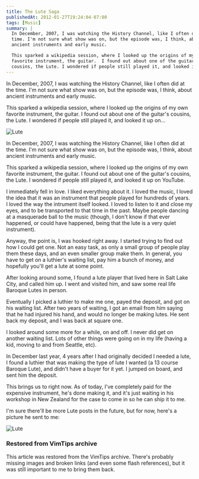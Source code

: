 ```yaml
---
title: The Lute Saga
publishedAt: 2012-01-27T19:24:04-07:00
tags: [Music]
summary: |
  In December, 2007, I was watching the History Channel, like I often did at the
  time. I'm not sure what show was on, but the episode was, I think, about
  ancient instruments and early music.

  This sparked a wikipedia session, where I looked up the origins of my own
  favorite instrument, the guitar.  I found out about one of the guitar's
  cousins, the Lute. I wondered if people still played it, and looked it up on...
---
```

In December, 2007, I was watching the History Channel, like I often did at the
time. I'm not sure what show was on, but the episode was, I think, about
ancient instruments and early music.

This sparked a wikipedia session, where I looked up the origins of my own
favorite instrument, the guitar.  I found out about one of the guitar's
cousins, the Lute. I wondered if people still played it, and looked it up on...

![Lute](http://synicworld.com/media/lute.jpg)

In December, 2007, I was watching the History Channel, like I often did at the
time.  I'm not sure what show was on, but the episode was, I think, about
ancient instruments and early music.

This sparked a wikipedia session, where I looked up the origins of my own
favorite instrument, the guitar.  I found out about  one of the guitar's
cousins, the Lute. I wondered if people still played it, and looked it up on
YouTube.

I immediately fell in love.  I liked everything about it.  I loved the music,
I loved the idea that it was an instrument that people played for hundreds of
years.  I loved the way the intrument itself looked.  I loved to listen to it
and close my eyes, and to be transported to that time in the past.  Maybe
people dancing at  a masquerade ball to the music (though, I don't know if that
ever happened, or could have happened, being that the lute is a very quiet
instrument).

Anyway, the point is, I was hooked right away.  I started trying to find out
how I could get one.  Not an easy task, as only a small group of people play
them these days, and an even smaller group make them.  In general, you have to
get on a luthier's waiting list, pay him a bunch of money, and hopefully you'll
get a lute at some point.

After looking around some, I found a lute player that lived here in Salt Lake
City, and called him up.  I went and visited him, and saw some real life
Baroque Lutes in person.

Eventually I picked a luthier to make me one, payed the deposit, and got on his
waiting list.  After two years of waiting, I got an email from him saying that
he had injured his hand, and would no longer be making lutes.  He sent back my
deposit, and I was back at square one.

I looked around some more for a while, on and off.  I never did get on another
waiting list.  Lots of other things were going on in my life (having a kid,
moving to and from Seattle, etc).

In December last year, 4 years after I had originally decided I needed a lute,
I found a luthier that was making the type of lute I wanted (a 13 course
Baroque Lute), and didn't have a buyer for it yet.  I jumped on board, and sent
him the deposit.

This brings us to right now.  As of today, I've completely paid for the
expensive instrument, he's done making it, and it's just waiting in his
workshop in New Zealand for the case to come in so he can ship it to me.

I'm sure there'll be more Lute posts in the future, but for now, here's a
picture he sent to me:

![Lute](http://synicworld.com/media/lute.jpg)

<div class="restored-from-archive">
  <h3>Restored from VimTips archive</h3>
  <p>
  This article was restored from the VimTips archive. There's probably
  missing images and broken links (and even some flash references), but it
  was still important to me to bring them back.
  </p>
</div>
